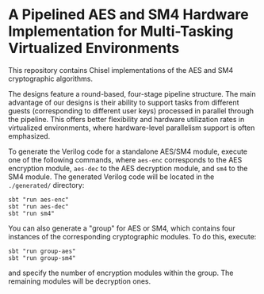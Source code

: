 # A Pipelined AES and SM4 Hardware Implementation for Multi-Tasking Virtualized Environments

This repository contains Chisel implementations of the AES and SM4 cryptographic algorithms.

The designs feature a round-based, four-stage pipeline structure. The main advantage of our designs is their ability to support tasks from different guests (corresponding to different user keys) processed in parallel through the pipeline. This offers better flexibility and hardware utilization rates in virtualized environments, where hardware-level parallelism support is often emphasized.

To generate the Verilog code for a standalone AES/SM4 module, execute one of the following commands, where `aes-enc` corresponds to the AES encryption module, `aes-dec` to the AES decryption module, and `sm4` to the SM4 module. The generated Verilog code will be located in the `./generated/` directory:
```
sbt "run aes-enc"
sbt "run aes-dec"
sbt "run sm4"
```

You can also generate a "group" for AES or SM4, which contains four instances of the corresponding cryptographic modules. To do this, execute:
```
sbt "run group-aes"
sbt "run group-sm4"
```
and specify the number of encryption modules within the group. The remaining modules will be decryption ones.